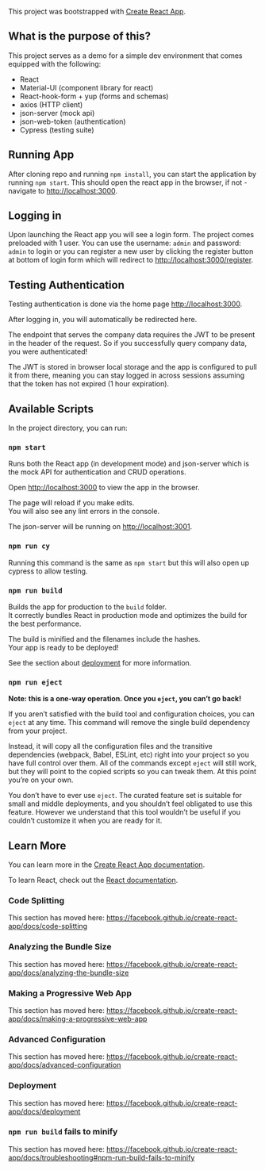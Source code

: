 This project was bootstrapped with [Create React App](https://github.com/facebook/create-react-app).

## What is the purpose of this?

This project serves as a demo for a simple dev environment that comes equipped with the following:

- React
- Material-UI (component library for react)
- React-hook-form + yup (forms and schemas)
- axios (HTTP client)
- json-server (mock api)
- json-web-token (authentication)
- Cypress (testing suite)

## Running App

After cloning repo and running `npm install`, you can start the application by running `npm start`. This should open the react app in the browser, if not - navigate to [http://localhost:3000](http://localhost:3000).

## Logging in

Upon launching the React app you will see a login form. The project comes preloaded with 1 user. You can use the username: `admin` and password: `admin` to login or you can register a new user by clicking the register button at bottom of login form which will redirect to [http://localhost:3000/register](http://localhost:3000/register).

## Testing Authentication

Testing authentication is done via the home page [http://localhost:3000](http://localhost:3000).

After logging in, you will automatically be redirected here.

The endpoint that serves the company data requires the JWT to be present in the header of the request. So if you successfully query company data, you were authenticated!

The JWT is stored in browser local storage and the app is configured to pull it from there, meaning you can stay logged in across sessions assuming that the token has not expired (1 hour expiration).

## Available Scripts

In the project directory, you can run:

### `npm start`

Runs both the React app (in development mode) and json-server which is the mock API for authentication and CRUD operations.

Open [http://localhost:3000](http://localhost:3000) to view the app in the browser.

The page will reload if you make edits.<br />
You will also see any lint errors in the console.

The json-server will be running on [http://localhost:3001](http://localhost:3001).

### `npm run cy`

Running this command is the same as `npm start` but this will also open up cypress to allow testing.

### `npm run build`

Builds the app for production to the `build` folder.<br />
It correctly bundles React in production mode and optimizes the build for the best performance.

The build is minified and the filenames include the hashes.<br />
Your app is ready to be deployed!

See the section about [deployment](https://facebook.github.io/create-react-app/docs/deployment) for more information.

### `npm run eject`

**Note: this is a one-way operation. Once you `eject`, you can’t go back!**

If you aren’t satisfied with the build tool and configuration choices, you can `eject` at any time. This command will remove the single build dependency from your project.

Instead, it will copy all the configuration files and the transitive dependencies (webpack, Babel, ESLint, etc) right into your project so you have full control over them. All of the commands except `eject` will still work, but they will point to the copied scripts so you can tweak them. At this point you’re on your own.

You don’t have to ever use `eject`. The curated feature set is suitable for small and middle deployments, and you shouldn’t feel obligated to use this feature. However we understand that this tool wouldn’t be useful if you couldn’t customize it when you are ready for it.

## Learn More

You can learn more in the [Create React App documentation](https://facebook.github.io/create-react-app/docs/getting-started).

To learn React, check out the [React documentation](https://reactjs.org/).

### Code Splitting

This section has moved here: https://facebook.github.io/create-react-app/docs/code-splitting

### Analyzing the Bundle Size

This section has moved here: https://facebook.github.io/create-react-app/docs/analyzing-the-bundle-size

### Making a Progressive Web App

This section has moved here: https://facebook.github.io/create-react-app/docs/making-a-progressive-web-app

### Advanced Configuration

This section has moved here: https://facebook.github.io/create-react-app/docs/advanced-configuration

### Deployment

This section has moved here: https://facebook.github.io/create-react-app/docs/deployment

### `npm run build` fails to minify

This section has moved here: https://facebook.github.io/create-react-app/docs/troubleshooting#npm-run-build-fails-to-minify
